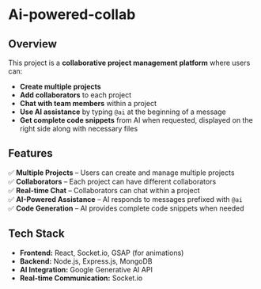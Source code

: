 # Ai-powered-collab

## Overview  
This project is a **collaborative project management platform** where users can:  
- **Create multiple projects**  
- **Add collaborators** to each project  
- **Chat with team members** within a project  
- **Use AI assistance** by typing `@ai` at the beginning of a message  
- **Get complete code snippets** from AI when requested, displayed on the right side along with necessary files  

## Features  
✅ **Multiple Projects** – Users can create and manage multiple projects  
✅ **Collaborators** – Each project can have different collaborators  
✅ **Real-time Chat** – Collaborators can chat within a project  
✅ **AI-Powered Assistance** – AI responds to messages prefixed with `@ai`  
✅ **Code Generation** – AI provides complete code snippets when needed  

## Tech Stack  
- **Frontend:** React, Socket.io, GSAP (for animations)  
- **Backend:** Node.js, Express.js, MongoDB  
- **AI Integration:** Google Generative AI API  
- **Real-time Communication:** Socket.io  
